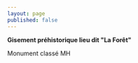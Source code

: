```yaml
---
layout: page
published: false
---
```


**Gisement préhistorique lieu dit "La Forêt"**

Monument classé MH
